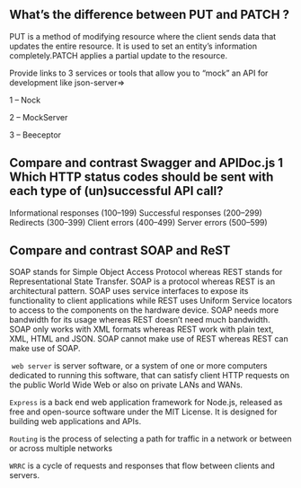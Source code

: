 ## What’s the difference between PUT and PATCH ?

PUT is a method of modifying resource where the client sends data that updates the entire resource. It is used to set an entity’s information completely.PATCH applies a partial update to the resource.

Provide links to 3 services or tools that allow you to “mock” an API for development like json-server=>

1 – Nock

2 – MockServer

3 – Beeceptor

## Compare and contrast Swagger and APIDoc.js 1 Which HTTP status codes should be sent with each type of (un)successful API call?

Informational responses (100–199)
Successful responses (200–299)
Redirects (300–399)
Client errors (400–499)
Server errors (500–599)

## Compare and contrast SOAP and ReST

SOAP stands for Simple Object Access Protocol whereas REST stands for Representational State Transfer.
SOAP is a protocol whereas REST is an architectural pattern.
SOAP uses service interfaces to expose its functionality to client applications while REST uses Uniform Service locators to access to the components on the hardware device.
SOAP needs more bandwidth for its usage whereas REST doesn’t need much bandwidth.
SOAP only works with XML formats whereas REST work with plain text, XML, HTML and JSON.
SOAP cannot make use of REST whereas REST can make use of SOAP.


 `web server` is server software, or a system of one or more computers dedicated to running this software, that can satisfy client HTTP requests on the public World Wide Web or also on private LANs and WANs.

`Express` is a back end web application framework for Node.js, released as free and open-source software under the MIT License. It is designed for building web applications and APIs.

`Routing` is the process of selecting a path for traffic in a network or between or across multiple networks

`WRRC` is a cycle of requests and responses that flow between clients and servers.